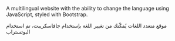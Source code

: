 A multilingual website with the ability to change the language using JavaScript, styled with Bootstrap.

موقع متعدد اللغات يُمكّنك من تغيير اللغة بإستخدام جافاسكريبت، تم استخدام البوتستراب
